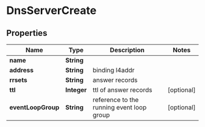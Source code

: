 
# DnsServerCreate

## Properties
Name | Type | Description | Notes
------------ | ------------- | ------------- | -------------
**name** | **String** |  | 
**address** | **String** | binding l4addr | 
**rrsets** | **String** | answer records | 
**ttl** | **Integer** | ttl of answer records |  [optional]
**eventLoopGroup** | **String** | reference to the running event loop group |  [optional]



